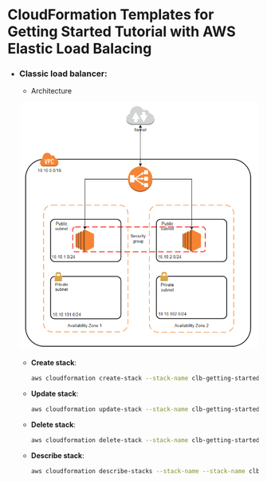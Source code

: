 # CloudFormation Templates for Getting Started Tutorial with AWS Elastic Load Balacing
- ### Classic load balancer: 
  
  - Architecture
  
  ![Classic ELB](classic-elb.png "Classic ELB Architecture")

  - **Create stack**:
    ```bash
    aws cloudformation create-stack --stack-name clb-getting-started --template-body file://classic-elb.yaml --parameters ParameterKey=KeyName,ParameterValue=<existing-ec2-key-pair-name>
    ```

  - **Update stack**:
    ```bash
    aws cloudformation update-stack --stack-name clb-getting-started --template-body file://classic-elb.yaml --parameters ParameterKey=KeyName,ParameterValue=<existing-ec2-key-pair-name>
    ```

  - **Delete stack**:
    ```bash
    aws cloudformation delete-stack --stack-name clb-getting-started
    ```

  - **Describe stack**:
    ```bash
    aws cloudformation describe-stacks --stack-name --stack-name clb-getting-started
    ```
